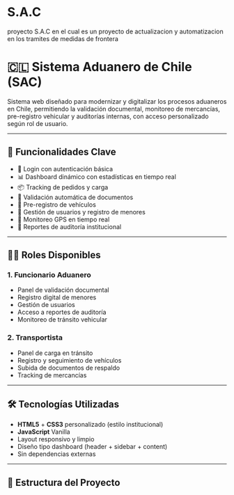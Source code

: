 # S.A.C
proyecto S.A.C en el cual es un proyecto de actualizacion y automatizacion en los tramites de medidas de frontera
# 🇨🇱 Sistema Aduanero de Chile (SAC)

Sistema web diseñado para modernizar y digitalizar los procesos aduaneros en Chile, permitiendo la validación documental, monitoreo de mercancías, pre-registro vehicular y auditorías internas, con acceso personalizado según rol de usuario.

---

## 🚀 Funcionalidades Clave

- 🔐 Login con autenticación básica
- 📊 Dashboard dinámico con estadísticas en tiempo real
- 📦 Tracking de pedidos y carga
- 📄 Validación automática de documentos
- 🚚 Pre-registro de vehículos
- 👤 Gestión de usuarios y registro de menores
- 📍 Monitoreo GPS en tiempo real
- 🧾 Reportes de auditoría institucional

---

## 🧑‍💼 Roles Disponibles

### 1. Funcionario Aduanero
- Panel de validación documental
- Registro digital de menores
- Gestión de usuarios
- Acceso a reportes de auditoría
- Monitoreo de tránsito vehicular

### 2. Transportista
- Panel de carga en tránsito
- Registro y seguimiento de vehículos
- Subida de documentos de respaldo
- Tracking de mercancías

---

## 🛠️ Tecnologías Utilizadas

- **HTML5** + **CSS3** personalizado (estilo institucional)
- **JavaScript** Vanilla
- Layout responsivo y limpio
- Diseño tipo dashboard (header + sidebar + content)
- Sin dependencias externas

---

## 📁 Estructura del Proyecto


